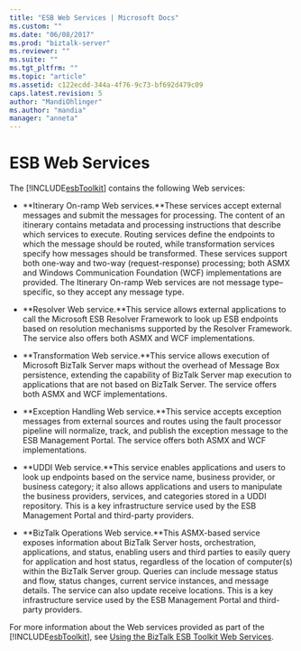 ```yaml
---
title: "ESB Web Services | Microsoft Docs"
ms.custom: ""
ms.date: "06/08/2017"
ms.prod: "biztalk-server"
ms.reviewer: ""
ms.suite: ""
ms.tgt_pltfrm: ""
ms.topic: "article"
ms.assetid: c122ecdd-344a-4f76-9c73-bf692d479c09
caps.latest.revision: 5
author: "MandiOhlinger"
ms.author: "mandia"
manager: "anneta"
---
```

# ESB Web Services
The [!INCLUDE[esbToolkit](../includes/esbtoolkit-md.md)] contains the following Web services:  
  
-   **Itinerary On-ramp Web services.**These services accept external messages and submit the messages for processing. The content of an itinerary contains metadata and processing instructions that describe which services to execute. Routing services define the endpoints to which the message should be routed, while transformation services specify how messages should be transformed. These services support both one-way and two-way (request-response) processing; both ASMX and Windows Communication Foundation (WCF) implementations are provided. The Itinerary On-ramp Web services are not message type–specific, so they accept any message type.  
  
-   **Resolver Web service.**This service allows external applications to call the Microsoft ESB Resolver Framework to look up ESB endpoints based on resolution mechanisms supported by the Resolver Framework. The service also offers both ASMX and WCF implementations.  
  
-   **Transformation Web service.**This service allows execution of Microsoft BizTalk Server maps without the overhead of Message Box persistence, extending the capability of BizTalk Server map execution to applications that are not based on BizTalk Server. The service offers both ASMX and WCF implementations.  
  
-   **Exception Handling Web service.**This service accepts exception messages from external sources and routes using the fault processor pipeline will normalize, track, and publish the exception message to the ESB Management Portal. The service offers both ASMX and WCF implementations.  
  
-   **UDDI Web service.**This service enables applications and users to look up endpoints based on the service name, business provider, or business category; it also allows applications and users to manipulate the business providers, services, and categories stored in a UDDI repository. This is a key infrastructure service used by the ESB Management Portal and third-party providers.  
  
-   **BizTalk Operations Web service.**This ASMX-based service exposes information about BizTalk Server hosts, orchestration, applications, and status, enabling users and third parties to easily query for application and host status, regardless of the location of computer(s) within the BizTalk Server group. Queries can include message status and flow, status changes, current service instances, and message details. The service can also update receive locations. This is a key infrastructure service used by the ESB Management Portal and third-party providers.  
  
 For more information about the Web services provided as part of the [!INCLUDE[esbToolkit](../includes/esbtoolkit-md.md)], see [Using the BizTalk ESB Toolkit Web Services](../esb-toolkit/using-the-biztalk-esb-toolkit-web-services.md).